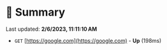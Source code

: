 # 📖 Summary
Last updated: **2/6/2023, 11:11:10 AM**

- `GET` [https://google.com](https://google.com) - **Up** (198ms)
